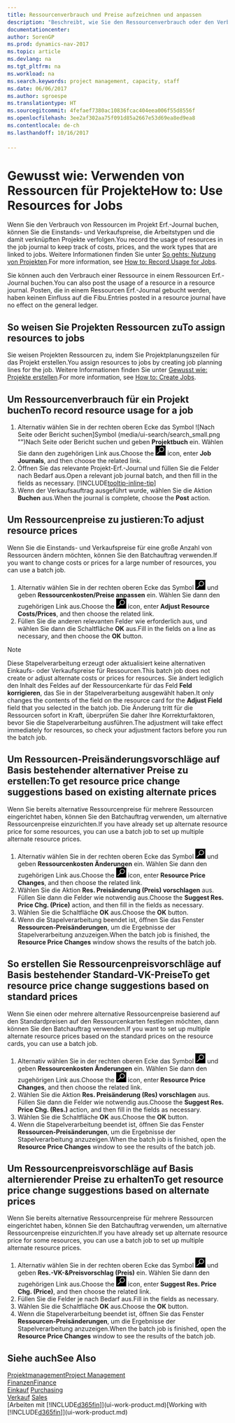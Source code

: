 ```yaml
---
title: Ressourcenverbrauch und Preise aufzeichnen und anpassen
description: "Beschreibt, wie Sie den Ressourcenverbrauch oder den Verbrauch erfassen können, die einem Projekt zugeordnet sind, um Kosten, Preisen und Arbeitstypen zu verwalten."
documentationcenter: 
author: SorenGP
ms.prod: dynamics-nav-2017
ms.topic: article
ms.devlang: na
ms.tgt_pltfrm: na
ms.workload: na
ms.search.keywords: project management, capacity, staff
ms.date: 06/06/2017
ms.author: sgroespe
ms.translationtype: HT
ms.sourcegitcommit: 4fefaef7380ac10836fcac404eea006f55d8556f
ms.openlocfilehash: 3ee2af302aa75f091d85a2667e53d69ea8ed9ea8
ms.contentlocale: de-ch
ms.lasthandoff: 10/16/2017

---
```

# <a name="how-to-use-resources-for-jobs"></a><span data-ttu-id="a2aa9-103">Gewusst wie: Verwenden von Ressourcen für Projekte</span><span class="sxs-lookup"><span data-stu-id="a2aa9-103">How to: Use Resources for Jobs</span></span>
<span data-ttu-id="a2aa9-104">Wenn Sie den Verbrauch von Ressourcen im Projekt Erf.-Journal buchen, können Sie die Einstands- und Verkaufspreise, die Arbeitstypen und die damit verknüpften Projekte verfolgen.</span><span class="sxs-lookup"><span data-stu-id="a2aa9-104">You record the usage of resources in the job journal to keep track of costs, prices, and the work types that are linked to jobs.</span></span> <span data-ttu-id="a2aa9-105">Weitere Informationen finden Sie unter [So gehts: Nutzung von Projekten](projects-how-record-job-usage.md).</span><span class="sxs-lookup"><span data-stu-id="a2aa9-105">For more information, see [How to: Record Usage for Jobs](projects-how-record-job-usage.md).</span></span>

<span data-ttu-id="a2aa9-106">Sie können auch den Verbrauch einer Ressource in einem Ressourcen Erf.-Journal buchen.</span><span class="sxs-lookup"><span data-stu-id="a2aa9-106">You can also post the usage of a resource in a resource journal.</span></span> <span data-ttu-id="a2aa9-107">Posten, die in einem Ressourcen Erf.-Journal gebucht werden, haben keinen Einfluss auf die Fibu.</span><span class="sxs-lookup"><span data-stu-id="a2aa9-107">Entries posted in a resource journal have no effect on the general ledger.</span></span>

## <a name="to-assign-resources-to-jobs"></a><span data-ttu-id="a2aa9-108">So weisen Sie Projekten Ressourcen zu</span><span class="sxs-lookup"><span data-stu-id="a2aa9-108">To assign resources to jobs</span></span>
<span data-ttu-id="a2aa9-109">Sie weisen Projekten Ressourcen zu, indem Sie Projektplanungszeilen für das Projekt erstellen.</span><span class="sxs-lookup"><span data-stu-id="a2aa9-109">You assign resources to jobs by creating job planning lines for the job.</span></span> <span data-ttu-id="a2aa9-110">Weitere Informationen finden Sie unter [Gewusst wie: Projekte erstellen](projects-how-create-jobs.md).</span><span class="sxs-lookup"><span data-stu-id="a2aa9-110">For more information, see [How to: Create Jobs](projects-how-create-jobs.md).</span></span>

## <a name="to-record-resource-usage-for-a-job"></a><span data-ttu-id="a2aa9-111">Um Ressourcenverbrauch für ein Projekt buchen</span><span class="sxs-lookup"><span data-stu-id="a2aa9-111">To record resource usage for a job</span></span>
1. <span data-ttu-id="a2aa9-112">Alternativ wählen Sie in der rechten oberen Ecke das Symbol ![Nach Seite oder Bericht suchen]Symbol (media/ui-search/search_small.png "")Nach Seite oder Bericht suchen und geben **Projektbuch** ein. Wählen Sie dann den zugehörigen Link aus.</span><span class="sxs-lookup"><span data-stu-id="a2aa9-112">Choose the ![Search for Page or Report](media/ui-search/search_small.png "Search for Page or Report icon") icon, enter **Job Journals**, and then choose the related link.</span></span>
2. <span data-ttu-id="a2aa9-113">Öffnen Sie das relevante Projekt-Erf.-Journal und füllen Sie die Felder nach Bedarf aus.</span><span class="sxs-lookup"><span data-stu-id="a2aa9-113">Open a relevant job journal batch, and then fill in the fields as necessary.</span></span> [!INCLUDE[tooltip-inline-tip](includes/tooltip-inline-tip_md.md)]
3. <span data-ttu-id="a2aa9-114">Wenn der Verkaufsauftrag ausgeführt wurde, wählen Sie die Aktion **Buchen** aus.</span><span class="sxs-lookup"><span data-stu-id="a2aa9-114">When the journal is complete, choose the **Post** action.</span></span>

## <a name="to-adjust-resource-prices"></a><span data-ttu-id="a2aa9-115">Um Ressourcenpreise zu justieren:</span><span class="sxs-lookup"><span data-stu-id="a2aa9-115">To adjust resource prices</span></span>
<span data-ttu-id="a2aa9-116">Wenn Sie die Einstands- und Verkaufspreise für eine große Anzahl von Ressourcen ändern möchten, können Sie den Batchauftrag verwenden.</span><span class="sxs-lookup"><span data-stu-id="a2aa9-116">If you want to change costs or prices for a large number of resources, you can use a batch job.</span></span>  

1. <span data-ttu-id="a2aa9-117">Alternativ wählen Sie in der rechten oberen Ecke das Symbol ![Nach Seite oder Bericht suchen](media/ui-search/search_small.png "Nach Seite oder Bericht suchen") und geben **Ressourcenkosten/Preise anpassen** ein. Wählen Sie dann den zugehörigen Link aus.</span><span class="sxs-lookup"><span data-stu-id="a2aa9-117">Choose the ![Search for Page or Report](media/ui-search/search_small.png "Search for Page or Report icon") icon, enter **Adjust Resource Costs/Prices**, and then choose the related link.</span></span>
2. <span data-ttu-id="a2aa9-118">Füllen Sie die anderen relevanten Felder wie erforderlich aus, und wählen Sie dann die Schaltfläche **OK** aus.</span><span class="sxs-lookup"><span data-stu-id="a2aa9-118">Fill in the fields on a line as necessary, and then choose the **OK** button.</span></span>

> [!NOTE]  
>   <span data-ttu-id="a2aa9-119">Diese Stapelverarbeitung erzeugt oder aktualisiert keine alternativen Einkaufs- oder Verkaufspreise für Ressourcen.</span><span class="sxs-lookup"><span data-stu-id="a2aa9-119">This batch job does not create or adjust alternate costs or prices for resources.</span></span> <span data-ttu-id="a2aa9-120">Sie ändert lediglich den Inhalt des Feldes auf der Ressourcenkarte für das Feld **Feld korrigieren**, das Sie in der Stapelverarbeitung ausgewählt haben.</span><span class="sxs-lookup"><span data-stu-id="a2aa9-120">It only changes the contents of the field on the resource card for the **Adjust Field** field that you selected in the batch job.</span></span> <span data-ttu-id="a2aa9-121">Die Änderung tritt für die Ressourcen sofort in Kraft, überprüfen Sie daher Ihre Korrekturfaktoren, bevor Sie die Stapelverarbeitung ausführen.</span><span class="sxs-lookup"><span data-stu-id="a2aa9-121">The adjustment will take effect immediately for resources, so check your adjustment factors before you run the batch job.</span></span>

## <a name="to-get-resource-price-change-suggestions-based-on-existing-alternate-prices"></a><span data-ttu-id="a2aa9-122">Um Ressourcen-Preisänderungsvorschläge auf Basis bestehender alternativer Preise zu erstellen:</span><span class="sxs-lookup"><span data-stu-id="a2aa9-122">To get resource price change suggestions based on existing alternate prices</span></span>
<span data-ttu-id="a2aa9-123">Wenn Sie bereits alternative Ressourcenpreise für mehrere Ressourcen eingerichtet haben, können Sie den Batchauftrag verwenden, um alternative Ressourcenpreise einzurichten.</span><span class="sxs-lookup"><span data-stu-id="a2aa9-123">If you have already set up alternate resource price for some resources, you can use a batch job to set up multiple alternate resource prices.</span></span>

1. <span data-ttu-id="a2aa9-124">Alternativ wählen Sie in der rechten oberen Ecke das Symbol ![Nach Seite oder Bericht suchen](media/ui-search/search_small.png "Nach Seite oder Bericht suchen") und geben **Ressourcenkosten Änderungen** ein. Wählen Sie dann den zugehörigen Link aus.</span><span class="sxs-lookup"><span data-stu-id="a2aa9-124">Choose the ![Search for Page or Report](media/ui-search/search_small.png "Search for Page or Report icon") icon, enter **Resource Price Changes**, and then choose the related link.</span></span>
2. <span data-ttu-id="a2aa9-125">Wählen Sie die Aktion **Res. Preisänderung (Preis) vorschlagen** aus. Füllen Sie dann die Felder wie notwendig aus.</span><span class="sxs-lookup"><span data-stu-id="a2aa9-125">Choose the **Suggest Res. Price Chg. (Price)** action, and then fill in the fields as necessary.</span></span>
3. <span data-ttu-id="a2aa9-126">Wählen Sie die Schaltfläche **OK** aus.</span><span class="sxs-lookup"><span data-stu-id="a2aa9-126">Choose the **OK** button.</span></span>  
4. <span data-ttu-id="a2aa9-127">Wenn die Stapelverarbeitung beendet ist, öffnen Sie das Fenster **Ressourcen-Preisänderungen**, um die Ergebnisse der Stapelverarbeitung anzuzeigen.</span><span class="sxs-lookup"><span data-stu-id="a2aa9-127">When the batch job is finished, the **Resource Price Changes** window shows the results of the batch job.</span></span>

## <a name="to-get-resource-price-change-suggestions-based-on-standard-prices"></a><span data-ttu-id="a2aa9-128">So erstellen Sie Ressourcenpreisvorschläge auf Basis bestehender Standard-VK-Preise</span><span class="sxs-lookup"><span data-stu-id="a2aa9-128">To get resource price change suggestions based on standard prices</span></span>
<span data-ttu-id="a2aa9-129">Wenn Sie einen oder mehrere alternative Ressourcenpreise basierend auf den Standardpreisen auf den Ressourcenkarten festlegen möchten, dann können Sie den Batchauftrag verwenden.</span><span class="sxs-lookup"><span data-stu-id="a2aa9-129">If you want to set up multiple alternate resource prices based on the standard prices on the resource cards, you can use a batch job.</span></span>  

1. <span data-ttu-id="a2aa9-130">Alternativ wählen Sie in der rechten oberen Ecke das Symbol ![Nach Seite oder Bericht suchen](media/ui-search/search_small.png "Nach Seite oder Bericht suchen") und geben **Ressourcenkosten Änderungen** ein. Wählen Sie dann den zugehörigen Link aus.</span><span class="sxs-lookup"><span data-stu-id="a2aa9-130">Choose the ![Search for Page or Report](media/ui-search/search_small.png "Search for Page or Report icon") icon, enter **Resource Price Changes**, and then choose the related link.</span></span>
2. <span data-ttu-id="a2aa9-131">Wählen Sie die Aktion **Res. Preisänderung (Res) vorschlagen** aus. Füllen Sie dann die Felder wie notwendig aus.</span><span class="sxs-lookup"><span data-stu-id="a2aa9-131">Choose the **Suggest Res. Price Chg. (Res.)** action, and then fill in the fields as necessary.</span></span>  
3. <span data-ttu-id="a2aa9-132">Wählen Sie die Schaltfläche **OK** aus.</span><span class="sxs-lookup"><span data-stu-id="a2aa9-132">Choose the **OK** button.</span></span>  
4. <span data-ttu-id="a2aa9-133">Wenn die Stapelverarbeitung beendet ist, öffnen Sie das Fenster **Ressourcen-Preisänderungen**, um die Ergebnisse der Stapelverarbeitung anzuzeigen.</span><span class="sxs-lookup"><span data-stu-id="a2aa9-133">When the batch job is finished, open the **Resource Price Changes** window to see the results of the batch job.</span></span>

## <a name="to-get-resource-price-change-suggestions-based-on-alternate-prices"></a><span data-ttu-id="a2aa9-134">Um Ressourcenpreisvorschläge auf Basis alternierender Preise zu erhalten</span><span class="sxs-lookup"><span data-stu-id="a2aa9-134">To get resource price change suggestions based on alternate prices</span></span>
<span data-ttu-id="a2aa9-135">Wenn Sie bereits alternative Ressourcenpreise für mehrere Ressourcen eingerichtet haben, können Sie den Batchauftrag verwenden, um alternative Ressourcenpreise einzurichten.</span><span class="sxs-lookup"><span data-stu-id="a2aa9-135">If you have already set up alternate resource price for some resources, you can use a batch job to set up multiple alternate resource prices.</span></span>

1. <span data-ttu-id="a2aa9-136">Alternativ wählen Sie in der rechten oberen Ecke das Symbol ![Nach Seite oder Bericht suchen](media/ui-search/search_small.png "Nach Seite oder Bericht suchen") und geben **Res.-VK-&Preisvorschlag (Preis)** ein. Wählen Sie dann den zugehörigen Link aus.</span><span class="sxs-lookup"><span data-stu-id="a2aa9-136">Choose the ![Search for Page or Report](media/ui-search/search_small.png "Search for Page or Report icon") icon, enter **Suggest Res. Price Chg. (Price)**, and then choose the related link.</span></span>  
2. <span data-ttu-id="a2aa9-137">Füllen Sie die Felder je nach Bedarf aus.</span><span class="sxs-lookup"><span data-stu-id="a2aa9-137">Fill in the fields as necessary.</span></span>
3. <span data-ttu-id="a2aa9-138">Wählen Sie die Schaltfläche **OK** aus.</span><span class="sxs-lookup"><span data-stu-id="a2aa9-138">Choose the **OK** button.</span></span>  
4. <span data-ttu-id="a2aa9-139">Wenn die Stapelverarbeitung beendet ist, öffnen Sie das Fenster **Ressourcen-Preisänderungen**, um die Ergebnisse der Stapelverarbeitung anzuzeigen.</span><span class="sxs-lookup"><span data-stu-id="a2aa9-139">When the batch job is finished, open the **Resource Price Changes** window to see the results of the batch job.</span></span>

## <a name="see-also"></a><span data-ttu-id="a2aa9-140">Siehe auch</span><span class="sxs-lookup"><span data-stu-id="a2aa9-140">See Also</span></span>
[<span data-ttu-id="a2aa9-141">Projektmanagement</span><span class="sxs-lookup"><span data-stu-id="a2aa9-141">Project Management</span></span>](projects-manage-projects.md)  
[<span data-ttu-id="a2aa9-142">Finanzen</span><span class="sxs-lookup"><span data-stu-id="a2aa9-142">Finance</span></span>](finance.md)  
<span data-ttu-id="a2aa9-143">[Einkauf](purchasing-manage-purchasing.md)       </span><span class="sxs-lookup"><span data-stu-id="a2aa9-143">[Purchasing](purchasing-manage-purchasing.md)       </span></span>  
<span data-ttu-id="a2aa9-144">[Verkauf](sales-manage-sales.md)   </span><span class="sxs-lookup"><span data-stu-id="a2aa9-144">[Sales](sales-manage-sales.md)   </span></span>  
<span data-ttu-id="a2aa9-145">[Arbeiten mit [!INCLUDE[d365fin](includes/d365fin_md.md)]](ui-work-product.md)</span><span class="sxs-lookup"><span data-stu-id="a2aa9-145">[Working with [!INCLUDE[d365fin](includes/d365fin_md.md)]](ui-work-product.md)</span></span>  

